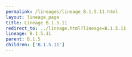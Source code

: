 ```yaml
---
permalink: /lineages/lineage_B.1.5.11.html
layout: lineage_page
title: Lineage B.1.5.11
redirect_to: ../lineage.html?lineage=B.1.5.11
lineage: B.1.5.11
parent: B.1.5
children: ['B.1.5.11']
---
```


